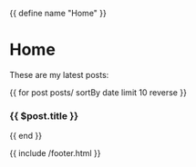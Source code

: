 {{ define name "Home" }}
# Home

These are my latest posts:

{{ 
    for post posts/ sortBy date limit 10 reverse
}}
### {{ $post.title }}
{{ end }}

{{ include /footer.html }}